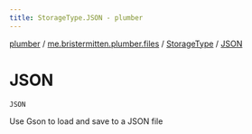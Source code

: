 ```yaml
---
title: StorageType.JSON - plumber
---
```


[plumber](../../index.html) / [me.bristermitten.plumber.files](../index.html) / [StorageType](index.html) / [JSON](./-j-s-o-n.html)

# JSON

`JSON`

Use Gson to load and save to a JSON file


